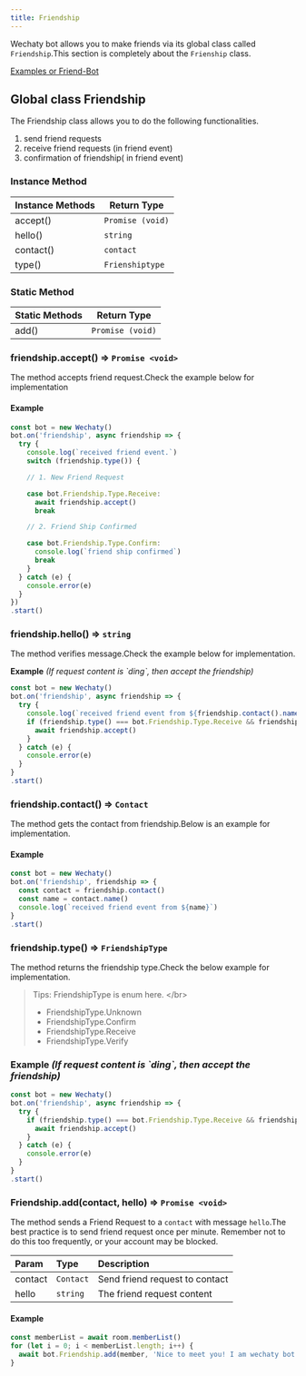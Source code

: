```yaml
---
title: Friendship 
---
```


Wechaty bot allows you to make friends via its global class called `Friendship`.This section is completely about the `Frienship` class.

[Examples or Friend-Bot](https://github.com/wechaty/wechaty/blob/1523c5e02be46ebe2cc172a744b2fbe53351540e/examples/friend-bot.ts)

## Global class Friendship

The Friendship class allows you to do the following functionalities.

1. send friend requests
2. receive friend requests \(in friend event\)
3. confirmation of friendship\( in friend event\)

### Instance Method

| Instance Methods | Return Type      |
|------------------|------------------|
| accept()         | `Promise (void)` |
| hello()          | `string`         |
| contact()        | `contact`        |
| type()           | `Frienshiptype`  |

### Static Method

| Static Methods | Return Type      |
|----------------|------------------|
| add()          | `Promise (void)` |

### friendship.accept\(\) ⇒ `Promise <void>`

The method accepts friend request.Check the example below for implementation

#### Example

```javascript
const bot = new Wechaty()
bot.on('friendship', async friendship => {
  try {
    console.log(`received friend event.`)
    switch (friendship.type()) {

    // 1. New Friend Request

    case bot.Friendship.Type.Receive:
      await friendship.accept()
      break

    // 2. Friend Ship Confirmed

    case bot.Friendship.Type.Confirm:
      console.log(`friend ship confirmed`)
      break
    }
  } catch (e) {
    console.error(e)
  }
})
.start()
```

### friendship.hello\(\) ⇒ `string`

The method verifies message.Check the example below for implementation.

**Example** _\(If request content is \`ding\`, then accept the friendship\)_

```javascript
const bot = new Wechaty()
bot.on('friendship', async friendship => {
  try {
    console.log(`received friend event from ${friendship.contact().name()}`)
    if (friendship.type() === bot.Friendship.Type.Receive && friendship.hello() === 'ding') {
      await friendship.accept()
    }
  } catch (e) {
    console.error(e)
  }
}
.start()
```

### friendship.contact\(\) ⇒ `Contact`

The method gets the contact from friendship.Below is an example for implementation.

#### Example

```javascript
const bot = new Wechaty()
bot.on('friendship', friendship => {
  const contact = friendship.contact()
  const name = contact.name()
  console.log(`received friend event from ${name}`)
}
.start()
```

### friendship.type\(\) ⇒ `FriendshipType`

The method returns the friendship type.Check the below example for implementation.

> Tips: FriendshipType is enum here. &lt;/br&gt;
>
> * FriendshipType.Unknown
> * FriendshipType.Confirm
> * FriendshipType.Receive
> * FriendshipType.Verify

### Example _\(If request content is \`ding\`, then accept the friendship\)_

```javascript
const bot = new Wechaty()
bot.on('friendship', async friendship => {
  try {
    if (friendship.type() === bot.Friendship.Type.Receive && friendship.hello() === 'ding') {
      await friendship.accept()
    }
  } catch (e) {
    console.error(e)
  }
}
.start()
```

### Friendship.add\(contact, hello\) ⇒ `Promise <void>`

The method sends a Friend Request to a `contact` with message `hello`.The best practice is to send friend request once per minute. Remember not to do this too frequently, or your account may be blocked.

| Param | Type | Description |
| :--- | :--- | :--- |
| contact | `Contact` | Send friend request to contact |
| hello | `string` | The friend request content |

#### Example

```javascript
const memberList = await room.memberList()
for (let i = 0; i < memberList.length; i++) {
  await bot.Friendship.add(member, 'Nice to meet you! I am wechaty bot!')
}
```

